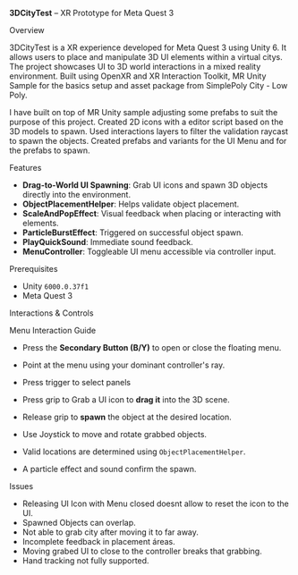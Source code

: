 **3DCityTest** – XR Prototype for Meta Quest 3

Overview

3DCityTest is a XR experience developed for Meta Quest 3 using Unity 6. 
It allows users to place and manipulate 3D UI elements within a virtual citys. 
The project showcases UI to 3D world interactions in a mixed reality environment.
Built using OpenXR and XR Interaction Toolkit, MR Unity Sample for the basics setup and asset package from SimplePoly City - Low Poly.

I have built on top of MR Unity sample adjusting some prefabs to suit the purpose of this project.
Created 2D icons with a editor script based on the 3D models to spawn.
Used interactions layers to filter the validation raycast to spawn the objects.
Created prefabs and variants for the UI Menu and for the prefabs to spawn. 

Features

*  **Drag-to-World UI Spawning**: Grab UI icons and spawn 3D objects directly into the environment.
*  **ObjectPlacementHelper**: Helps validate object placement.
*  **ScaleAndPopEffect**: Visual feedback when placing or interacting with elements.
*  **ParticleBurstEffect**: Triggered on successful object spawn.
*  **PlayQuickSound**: Immediate sound feedback.
*  **MenuController**: Toggleable UI menu accessible via controller input.

 Prerequisites

* Unity `6000.0.37f1`
* Meta Quest 3 


Interactions & Controls

Menu Interaction Guide

* Press the **Secondary Button (B/Y)** to open or close the floating menu.
* Point at the menu using your dominant controller's ray.
* Press trigger to select panels
* Press grip to Grab a UI icon to **drag it** into the 3D scene.
* Release grip to **spawn** the object at the desired location.
* Use Joystick to move and rotate grabbed objects.

* Valid locations are determined using `ObjectPlacementHelper`.
* A particle effect and sound confirm the spawn.
       

 Issues

* Releasing UI Icon with Menu closed doesnt allow to reset the icon to the UI.
* Spawned Objects can overlap.
* Not able to grab city after moving it to far away.
* Incomplete feedback in placement áreas.
* Moving grabed UI to close to the controller breaks that grabbing.
* Hand tracking not fully supported.

